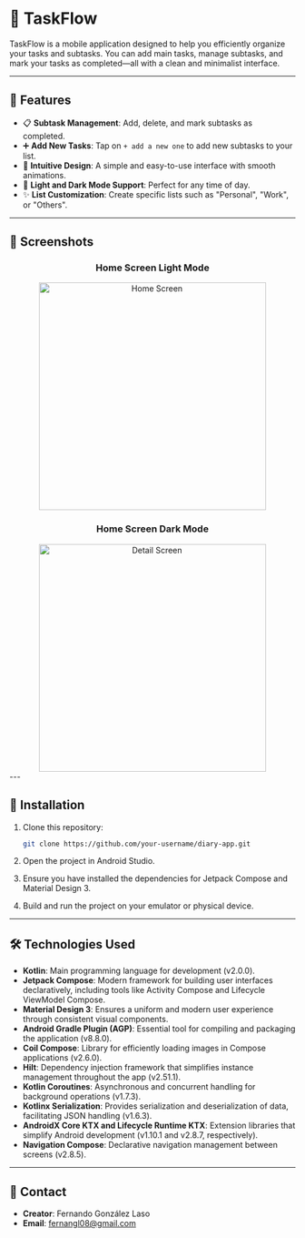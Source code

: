# 🎯 **TaskFlow**

TaskFlow is a mobile application designed to help you efficiently organize your tasks and subtasks. You can add main tasks, manage subtasks, and mark your tasks as completed—all with a clean and minimalist interface.

---

## 🚀 **Features**

- 📋 **Subtask Management**: Add, delete, and mark subtasks as completed.
- ➕ **Add New Tasks**: Tap on `+ add a new one` to add new subtasks to your list.
- 🎨 **Intuitive Design**: A simple and easy-to-use interface with smooth animations.
- 🌙 **Light and Dark Mode Support**: Perfect for any time of day.
- ✨ **List Customization**: Create specific lists such as "Personal", "Work", or "Others".

---

## 📸 **Screenshots**

<div align="center">

### Home Screen Light Mode
<img src="![Screenshot_20250331-194608](https://github.com/user-attachments/assets/08341e90-d55b-4969-898c-92f6d4557489)" width="400" alt="Home Screen">

### Home Screen Dark Mode
<img src="![Screenshot_20250331-194601](https://github.com/user-attachments/assets/d8affd81-7619-41b2-a398-ae245b219fc3)" width="400" alt="Detail Screen">
</div>
---

## 📲 **Installation**

1. Clone this repository:

   ```bash
   git clone https://github.com/your-username/diary-app.git
   ```
2. Open the project in Android Studio.
3. Ensure you have installed the dependencies for Jetpack Compose and Material Design 3.
4. Build and run the project on your emulator or physical device.

---

## 🛠️ **Technologies Used**

- **Kotlin**: Main programming language for development (v2.0.0).
- **Jetpack Compose**: Modern framework for building user interfaces declaratively, including tools like Activity Compose and Lifecycle ViewModel Compose.
- **Material Design 3**: Ensures a uniform and modern user experience through consistent visual components.
- **Android Gradle Plugin (AGP)**: Essential tool for compiling and packaging the application (v8.8.0).
- **Coil Compose**: Library for efficiently loading images in Compose applications (v2.6.0).
- **Hilt**: Dependency injection framework that simplifies instance management throughout the app (v2.51.1).
- **Kotlin Coroutines**: Asynchronous and concurrent handling for background operations (v1.7.3).
- **Kotlinx Serialization**: Provides serialization and deserialization of data, facilitating JSON handling (v1.6.3).
- **AndroidX Core KTX and Lifecycle Runtime KTX**: Extension libraries that simplify Android development (v1.10.1 and v2.8.7, respectively).
- **Navigation Compose**: Declarative navigation management between screens (v2.8.5).

---

## 📧 **Contact**

- **Creator**: Fernando González Laso
- **Email**: fernangl08@gmail.com
